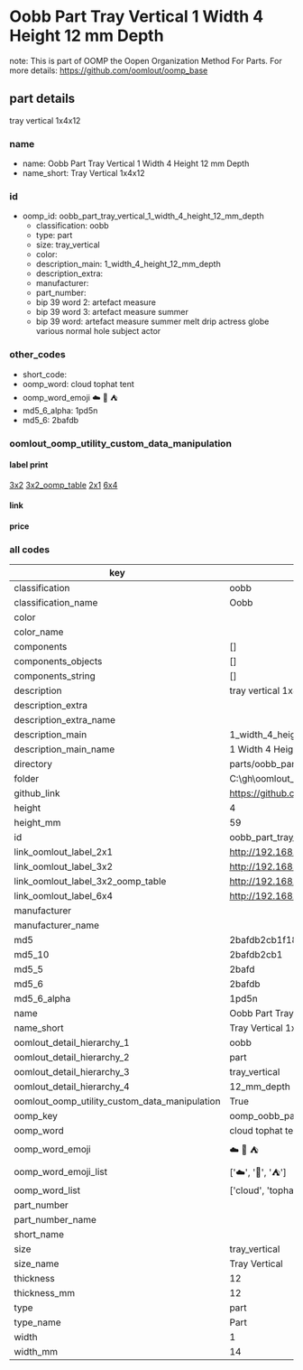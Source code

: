 # Oobb Part Tray Vertical 1 Width 4 Height 12 mm Depth  

note: This is part of OOMP the Oopen Organization Method For Parts. For more details: https://github.com/oomlout/oomp_base

##  part details
  



tray vertical 1x4x12



### name
* name: Oobb Part Tray Vertical 1 Width 4 Height 12 mm Depth
* name_short: Tray Vertical 1x4x12 
### id
* oomp_id: oobb_part_tray_vertical_1_width_4_height_12_mm_depth
  * classification: oobb
  * type: part
  * size: tray_vertical
  * color: 
  * description_main: 1_width_4_height_12_mm_depth
  * description_extra: 
  * manufacturer: 
  * part_number: 
  * bip 39 word 2: artefact measure
  * bip 39 word 3: artefact measure summer
  * bip 39 word: artefact measure summer melt drip actress globe various normal hole subject actor

### other_codes
* short_code: 
* oomp_word: cloud tophat tent
* oomp_word_emoji :cloud: :tophat: :tent:
* md5_6_alpha: 1pd5n
* md5_6: 2bafdb






### oomlout_oomp_utility_custom_data_manipulation
#### label print
[3x2](http://192.168.1.245:1112/?label=oomp%201pd5n)
[3x2_oomp_table](http://192.168.1.108:1112/?label=oomp%201pd5n)
[2x1](http://192.168.1.242:1112/?label=oomp%201pd5n)
[6x4](http://192.168.1.55:1112/?label=oomp%201pd5n)    

#### link

                              

#### price







### all codes 
| key | value |  
| --- | --- |  
| classification | oobb |  
| classification_name | Oobb |  
| color |  |  
| color_name |  |  
| components | [] |  
| components_objects | [] |  
| components_string | [] |  
| description | tray vertical 1x4x12 |  
| description_extra |  |  
| description_extra_name |  |  
| description_main | 1_width_4_height_12_mm_depth |  
| description_main_name | 1 Width 4 Height 12 mm Depth |  
| directory | parts/oobb_part_tray_vertical_1_width_4_height_12_mm_depth |  
| folder | C:\gh\oomlout_oobb_version_4_generated_parts\parts\oobb_part_tray_vertical_1_width_4_height_12_mm_depth |  
| github_link | https://github.com/oomlout/oomlout_oomp_part_src/tree/main/parts/oobb_part_tray_vertical_1_width_4_height_12_mm_depth |  
| height | 4 |  
| height_mm | 59 |  
| id | oobb_part_tray_vertical_1_width_4_height_12_mm_depth |  
| link_oomlout_label_2x1 | http://192.168.1.242:1112/?label=oomp%201pd5n |  
| link_oomlout_label_3x2 | http://192.168.1.245:1112/?label=oomp%201pd5n |  
| link_oomlout_label_3x2_oomp_table | http://192.168.1.108:1112/?label=oomp%201pd5n |  
| link_oomlout_label_6x4 | http://192.168.1.55:1112/?label=oomp%201pd5n |  
| manufacturer |  |  
| manufacturer_name |  |  
| md5 | 2bafdb2cb1f18c680b2198abb2627867 |  
| md5_10 | 2bafdb2cb1 |  
| md5_5 | 2bafd |  
| md5_6 | 2bafdb |  
| md5_6_alpha | 1pd5n |  
| name | Oobb Part Tray Vertical 1 Width 4 Height 12 mm Depth |  
| name_short | Tray Vertical 1x4x12  |  
| oomlout_detail_hierarchy_1 | oobb |  
| oomlout_detail_hierarchy_2 | part |  
| oomlout_detail_hierarchy_3 | tray_vertical |  
| oomlout_detail_hierarchy_4 | 12_mm_depth |  
| oomlout_oomp_utility_custom_data_manipulation | True |  
| oomp_key | oomp_oobb_part_tray_vertical_1_width_4_height_12_mm_depth |  
| oomp_word | cloud tophat tent |  
| oomp_word_emoji | :cloud: :tophat: :tent: |  
| oomp_word_emoji_list | [':cloud:', ':tophat:', ':tent:'] |  
| oomp_word_list | ['cloud', 'tophat', 'tent'] |  
| part_number |  |  
| part_number_name |  |  
| short_name |  |  
| size | tray_vertical |  
| size_name | Tray Vertical |  
| thickness | 12 |  
| thickness_mm | 12 |  
| type | part |  
| type_name | Part |  
| width | 1 |  
| width_mm | 14 |  
